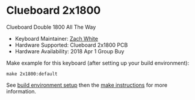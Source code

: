 # Clueboard 2x1800

Clueboard Double 1800 All The Way

* Keyboard Maintainer: [Zach White](https://github.com/skullydazed)
* Hardware Supported: Clueboard 2x1800 PCB
* Hardware Availability: 2018 Apr 1 Group Buy

Make example for this keyboard (after setting up your build environment):

    make 2x1800:default

See [build environment setup](https://docs.qmk.fm/build_environment_setup.html) then the [make instructions](https://docs.qmk.fm/make_instructions.html) for more information.
